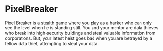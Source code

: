 # PixelBreaker
Pixel Breaker is a stealth game where you play as a hacker who can only see the level when he is standing still. You and your mentor are data thieves who break into high-security buildings and steal valuable information from corporations. But, your latest heist goes bad when you are betrayed by a fellow data thief, attempting to steal your data.
